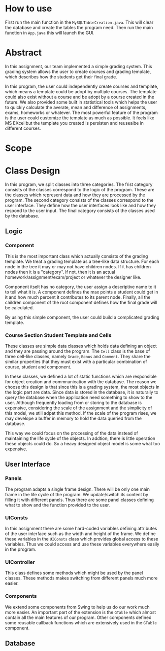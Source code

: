 # How to use

First run the main function in the `MySQLTableCreation.java`. This
will clear the database and create the tables the program need. Then
run the main function in `App.java` this will launch the GUI.

# Abstract 

In this assignment, our team implemented a simple grading system. This
grading system allows the user to create courses and grading template,
which describes how the students get their final grade. 

In this program, the user could independently create courses and
template, which means a template could be adopt by multiple
courses. The template could also exist without a course and be adopt
by a course created in the future. We also provided some built in
statistical tools which helps the user to quickly calculate the
averate, mean and difference of assignments, exams, homeworks or
whatever. The most powerful feature of the program is the user could
customize the template as much as possible. It feels like MS EXcel but
the template you created is persisten and reusealbe in different
courses.

# Scope

# Class Design

In this program, we split classes into three categories. The frist
category consists of the classes correspond to the logic of the
program. These are the classes which represent data and how they are
processed by the program. The second category consists of the classes
correspond to the user interface. They define how the user interfaces
look like and how they respond to the user input. The final category
consists of the classes used by the database.

## Logic

### Component

This is the most important class which actually consists of the
grading template. We treat a grading template as a tree-like data
structure. For each node in the tree it may or may not have children
nodes. If it has children nodes then it is a "category". If not, then
it is an actual homework/assignment/exam/project or whatever the
designer like.

Component itselt has no category, the user assign a descriptive name
to it to tell what it is. A component defines the max points a student
could get in it and how much percent it contributes to its parent
node. Finally, all the children component of the root component
defines how the final grade will be calculated.

By using this simple component, the user could build a complicated
grading template.

### Course Section Student Template and Cells

These classes are simple data classes which holds data defining an
object and they are passing around the program. The `Cell` class is
the base of three cell-like classes, namely `Grade`, `Bonus` and
`Comment`. They share the similar properties that they must exist with
a particular combination of course, student and component.

In these classes, we defined a lot of static functions which are
responsible for object creation and commnunication with the
database. The reason we choose this design is that since this is a
grading system, the most objects in the logic part are data. Since
data is stored in the database, it is naturally to query the database
when the application need something to show to the user. Although
frequently loading from or storing to the database is expensive,
considering the scale of the assignment and the simplicity of this
model, we still adpat this method. If the scale of the program rises,
we may develope a buffer in memory to hold the data queried from the
database.

This way we could focus on the processing of the data instead of
maintaining the life cycle of the objects. In addtion, there is little
operation these objects could do. So a heavy designed object model is
some what too expensive.

## User Interface

### Panels

The program adapts a single frame design. There will be only one main
frame in the life cycle of the program. We update/switch its content
by filling it with different panels. Thus there are some panel classes
defining what to show and the function provided to the user.

### UIConsts

In this assignment there are some hard-coded variables defining
attributes of the user interface such as the width and height of the
frame. We define these variables in the `UIConsts` class which
provides global access to these variables. Thus we could access and
use these variables everywhere easily in the program.

### UIController

This class defines some methods which might be used by the panel
classes. These methods makes switching from different panels much more
easier.

### Components

We extend some components from Swing to help us do our work much more
easier. An important part of the extension is the `GTable` which
almost contain all the main features of our program. Other components
defined some reusable callback functions which are extensively used in
the `GTable` component.

## Database
